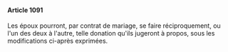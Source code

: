 #### Article 1091

Les époux pourront, par contrat de mariage, se faire réciproquement, ou l'un des deux à l'autre, telle donation qu'ils jugeront à propos, sous les modifications ci-après exprimées.

